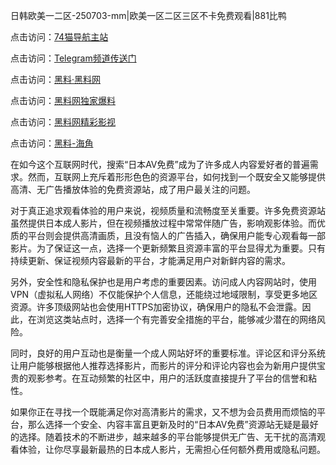 日韩欧美一二区-250703-mm|欧美一区二区三区不卡免费观看|881比鸭

点击访问：<a href="https://74mao.com/">74猫导航主站</a>

点击访问：<a href="https://74mao.com/">Telegram频道传送门</a>

点击访问：<a href="https://heiliaolvzlu3.pages.dev">黑料·黑料网</a>

点击访问：<a href="https://heiliaoyvnrda.pages.dev">黑料网独家爆料</a>

点击访问：<a href="https://tyer.pages.dev/">黑料网精彩影视</a>

点击访问：<a href="https://gdas.pages.dev/">黑料-海角</a>

在如今这个互联网时代，搜索“日本AV免费”成为了许多成人内容爱好者的普遍需求。然而，互联网上充斥着形形色色的资源平台，如何找到一个既安全又能够提供高清、无广告播放体验的免费资源站，成了用户最关注的问题。

对于真正追求观看体验的用户来说，视频质量和流畅度至关重要。许多免费资源站虽然提供日本成人影片，但在视频播放过程中常常伴随广告，影响观影体验。而优质的平台则会提供高清画质，且没有恼人的广告插入，确保用户能专心观看每一部影片。为了保证这一点，选择一个更新频繁且资源丰富的平台显得尤为重要。只有持续更新、保证视频内容最新的平台，才能满足用户对新鲜内容的需求。

另外，安全性和隐私保护也是用户考虑的重要因素。访问成人内容网站时，使用VPN（虚拟私人网络）不仅能保护个人信息，还能绕过地域限制，享受更多地区资源。许多顶级网站也会使用HTTPS加密协议，确保用户的隐私不会泄露。因此，在浏览这类站点时，选择一个有完善安全措施的平台，能够减少潜在的网络风险。

同时，良好的用户互动也是衡量一个成人网站好坏的重要标准。评论区和评分系统让用户能够根据他人推荐选择影片，而影片的评分和评论内容也会为新用户提供宝贵的观影参考。在互动频繁的社区中，用户的活跃度直接提升了平台的信誉和粘性。

如果你正在寻找一个既能满足你对高清影片的需求，又不想为会员费用而烦恼的平台，那么选择一个安全、内容丰富且更新及时的“日本AV免费”资源站无疑是最好的选择。随着技术的不断进步，越来越多的平台能够提供无广告、无干扰的高清观看体验，让你尽享最新最热的日本成人影片，无需担心任何额外费用或隐私问题。
